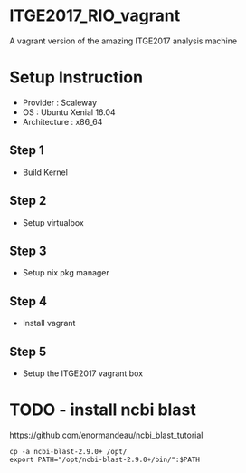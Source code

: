 # ITGE2017_RIO_vagrant
A vagrant version of the amazing ITGE2017 analysis machine

# Setup Instruction

- Provider : Scaleway
- OS : Ubuntu Xenial 16.04 
- Architecture : x86_64

## Step 1
- Build Kernel

## Step 2
- Setup virtualbox

## Step 3
- Setup nix pkg manager

## Step 4
- Install vagrant 

## Step 5
- Setup the ITGE2017 vagrant box



# TODO  - install ncbi blast

https://github.com/enormandeau/ncbi_blast_tutorial


```
cp -a ncbi-blast-2.9.0+ /opt/
export PATH="/opt/ncbi-blast-2.9.0+/bin/":$PATH
```
